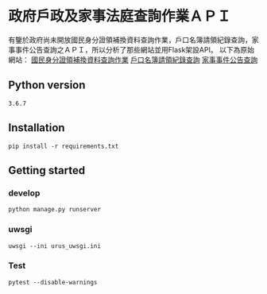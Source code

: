 # 政府戶政及家事法庭查詢作業ＡＰＩ
有鑒於政府尚未開放國民身分證領補換資料查詢作業，戶口名簿請領紀錄查詢，家事事件公告查詢之ＡＰＩ，所以分析了那些網站並用Flask架設API。
以下為原始網站：
[國民身分證領補換資料查詢作業](https://www.ris.gov.tw/apply-idCard/app/idcard/IDCardReissue/)
[戶口名簿請領紀錄查詢](https://www.ris.gov.tw/apply-registration/app/aw0720/main)
[家事事件公告查詢](http://domestic.judicial.gov.tw/abbs/wkw/WHD9HN01.jsp)

## Python version

```
3.6.7
```

## Installation

```
pip install -r requirements.txt
```

## Getting started

### develop

```
python manage.py runserver
```

### uwsgi
```
uwsgi --ini urus_uwsgi.ini
```

### Test

```
pytest --disable-warnings

```